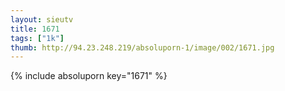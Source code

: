```yaml
--- 
layout: sieutv
title: 1671
tags: ["1k"]
thumb: http://94.23.248.219/absoluporn-1/image/002/1671.jpg
---
```

{% include absoluporn key="1671" %} 
